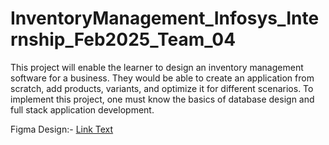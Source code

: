 # InventoryManagement_Infosys_Internship_Feb2025_Team_04
This project will enable the learner to design an inventory management software for a business. They would be able to create an application from scratch, add products, variants, and optimize it for different scenarios. To implement this project, one must know the basics of database design and full stack application development. 

Figma Design:- 
[Link Text](https://www.figma.com/design/KcYBBZzDjMBWpG9zNYSfW6?node-id=0-1)